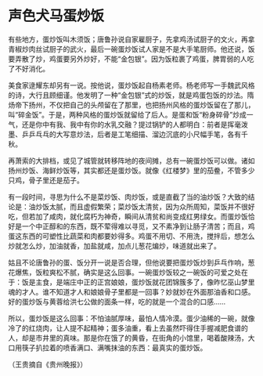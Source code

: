 # 声色犬马蛋炒饭

有些地方，蛋炒饭叫木须饭；唐鲁孙说自家雇厨子，先拿鸡汤试厨子的文火，再拿青椒炒肉丝试厨子的武火，最后一碗蛋炒饭试人家是不是大手笔厨师。他还说，饭要弄散了炒，鸡蛋要另外炒好，不能“金包银”。因为饭粒裹了鸡蛋，脾胃弱的人吃了不好消化。

美食家逯耀东却另有一说。按他说，蛋炒饭起自杨素老师。杨老师写一手魏武风格的诗，大行且顾细谨。他发明了一种“金包银”式的炒饭，就是鸡蛋包饭的炒法。隋炀帝下扬州，不仅把自己的头颅留在了那里，也把扬州风格的蛋炒饭留在了那儿，叫“碎金饭”。于是，两种风格的蛋炒饭就留给了后人。是蛋和饭“粉身碎骨”炒成一气，还是你中有我、我中有你的水乳交融？提过锅铲的人都明白：前者是挥毫泼墨、乒乒乓乓的大写意炒法，后者是工笔细描、溜边沉底的小尺幅手笔，各有千秋。

再萧索的大排档，或见了城管就转移阵地的夜间摊，总有一碗蛋炒饭可以做。诸如扬州炒饭、海鲜炒饭等，其实都还是蛋炒饭。就像《红楼梦》里的茄鲞，不管多少只鸡，骨子里还是茄子。

有一段时间，寻思为什么不是菜炒饭、肉炒饭，或是直截了当的油炒饭？大致的结论是：油炒饭太腻，而且虚假繁荣；菜炒饭太清贫，因为众所周知，菜饭并不很好吃，但若加了咸肉，就化腐朽为神奇，瞬间从清贫和尚变成红男绿女。而蛋炒饭恰好是一个中正醇和的东西，既不荤得难以寻觅，又不素净到让肠子清苦；而且，鸡蛋这东西的可塑性比蔬菜和肉都要妙得多。鸡蛋不用切、不用洗，搅拌后，想怎么炒就怎么炒，加油就香，加盐就咸，加点儿葱花煸炒，味道就出来了。

姑且不论唐鲁孙的蛋、饭分开一说是否合理，但他说要把蛋炒饭炒到乒乓作响，葱花爆焦，饭粒爽松不腻，确实是这么回事。一碗蛋炒饭较之一碗饭的可爱之处在于：饭是主食，是端庄中正的正宫娘娘，蛋炒饭就花团锦簇多了，像昨忆巫山梦里魂的才人。谁不知道才人和娘娘骨子里都是一回事？妙就妙在外面那油香和口感。好的蛋炒饭与黄蓉给洪七公做的面条一样，吃的就是一个混合的口感……

所以，蛋炒饭是这么回事：不怕油腻厚味，最怕人情冷漠。蛋少油稀的一碗，就像冷了的红烧肉，让人提不起精神；蛋多油重，看上去虽然吓得住手握减肥食谱的人，却是市井里的真味。那是你在饿了的黄昏，在街角的小馆里，喝着酸辣汤，大口用筷子扒拉着的喷香满口、满嘴抹油的东西：最真实的蛋炒饭。

（王贵摘自《贵州晚报》）